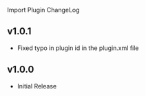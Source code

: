 Import Plugin ChangeLog

## v1.0.1
 - Fixed typo in plugin id in the plugin.xml file

## v1.0.0
 - Initial Release
